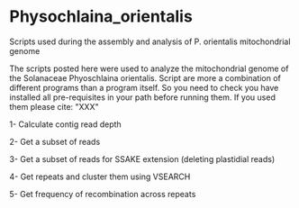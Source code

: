 # Physochlaina_orientalis
Scripts used during the assembly and analysis of P. orientalis mitochondrial genome

The scripts posted here were used to analyze the mitochondrial genome of the Solanaceae Phyoschlaina orientalis. Script are more a combination of different programs than a program itself. So you need to check you have installed all pre-requisites in your path before running them. If you used them please cite: "XXX"  

1- Calculate contig read depth

2- Get a subset of reads

3- Get a subset of reads for SSAKE extension (deleting plastidial reads)

4- Get repeats and cluster them using VSEARCH

5- Get frequency of recombination across repeats
